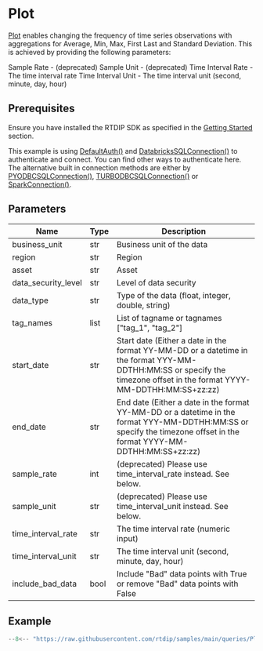 # Plot

[Plot](../../code-reference/query/functions/time_series/plot.md) enables changing the frequency of time series observations with aggregations for Average, Min, Max, First Last and Standard Deviation. This is achieved by providing the following parameters:

Sample Rate - (deprecated)
Sample Unit - (deprecated)
Time Interval Rate - The time interval rate
Time Interval Unit - The time interval unit (second, minute, day, hour)

## Prerequisites
Ensure you have installed the RTDIP SDK as specified in the [Getting Started](../../../getting-started/installation.md#installing-the-rtdip-sdk) section.

This example is using [DefaultAuth()](../../code-reference/authentication/azure.md) and [DatabricksSQLConnection()](../../code-reference/query/connectors/db-sql-connector.md) to authenticate and connect. You can find other ways to authenticate here. The alternative built in connection methods are either by [PYODBCSQLConnection()](../../code-reference/query/connectors/pyodbc-sql-connector.md), [TURBODBCSQLConnection()](../../code-reference/query/connectors/turbodbc-sql-connector.md) or [SparkConnection()](../../code-reference/query/connectors/spark-connector.md).

## Parameters
|Name|Type|Description|
|---|---|---|
|business_unit|str|Business unit of the data|
|region|str|Region|
|asset|str|Asset|
|data_security_level|str|Level of data security|
|data_type|str|Type of the data (float, integer, double, string)|
|tag_names|list|List of tagname or tagnames ["tag_1", "tag_2"]|
|start_date|str|Start date (Either a date in the format YY-MM-DD or a datetime in the format YYY-MM-DDTHH:MM:SS or specify the timezone offset in the format YYYY-MM-DDTHH:MM:SS+zz:zz)|
|end_date|str|End date (Either a date in the format YY-MM-DD or a datetime in the format YYY-MM-DDTHH:MM:SS or specify the timezone offset in the format YYYY-MM-DDTHH:MM:SS+zz:zz)|
|sample_rate|int|(deprecated) Please use time_interval_rate instead. See below.|
|sample_unit|str|(deprecated) Please use time_interval_unit instead. See below.|
|time_interval_rate|str|The time interval rate (numeric input)|
|time_interval_unit|str|The time interval unit (second, minute, day, hour)|
|include_bad_data|bool|Include "Bad" data points with True or remove "Bad" data points with False|

## Example
```python
--8<-- "https://raw.githubusercontent.com/rtdip/samples/main/queries/Plot/plot.py"
```